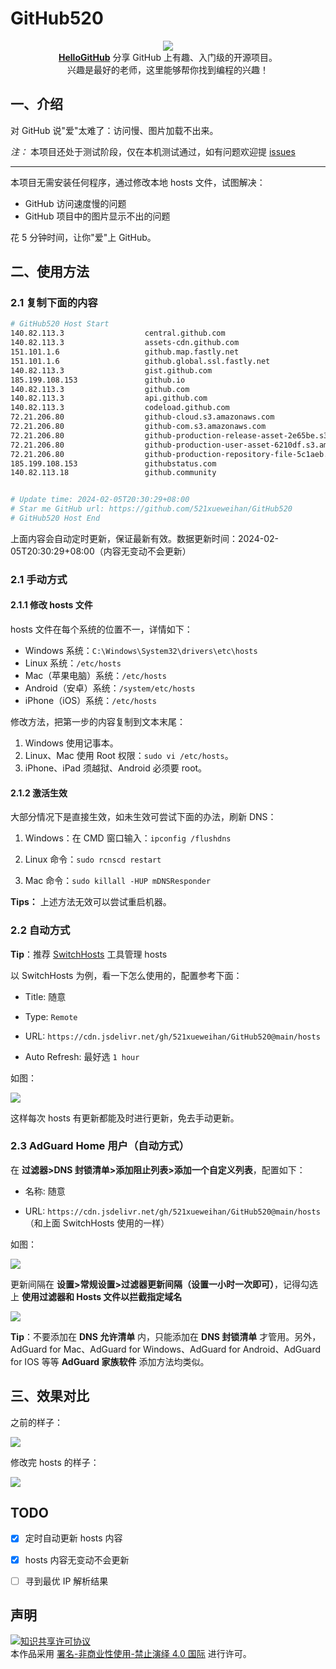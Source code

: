 # GitHub520
<p align="center">
  <img src="https://vip1.loli.net/2020/05/19/fLSBE29NxoFtOcd.gif"/>
  <br><strong><a href="https://github.com/521xueweihan/HelloGitHub" target="_blank">HelloGitHub</a></strong> 分享 GitHub 上有趣、入门级的开源项目。<br>兴趣是最好的老师，这里能够帮你找到编程的兴趣！
</p>

## 一、介绍
对 GitHub 说"爱"太难了：访问慢、图片加载不出来。

*注：* 本项目还处于测试阶段，仅在本机测试通过，如有问题欢迎提 [issues](https://github.com/521xueweihan/GitHub520/issues/new)

---

本项目无需安装任何程序，通过修改本地 hosts 文件，试图解决：
- GitHub 访问速度慢的问题
- GitHub 项目中的图片显示不出的问题

花 5 分钟时间，让你"爱"上 GitHub。

## 二、使用方法

### 2.1 复制下面的内容
```bash
# GitHub520 Host Start
140.82.113.3                  central.github.com
140.82.113.3                  assets-cdn.github.com
151.101.1.6                   github.map.fastly.net
151.101.1.6                   github.global.ssl.fastly.net
140.82.113.3                  gist.github.com
185.199.108.153               github.io
140.82.113.3                  github.com
140.82.113.3                  api.github.com
140.82.113.3                  codeload.github.com
72.21.206.80                  github-cloud.s3.amazonaws.com
72.21.206.80                  github-com.s3.amazonaws.com
72.21.206.80                  github-production-release-asset-2e65be.s3.amazonaws.com
72.21.206.80                  github-production-user-asset-6210df.s3.amazonaws.com
72.21.206.80                  github-production-repository-file-5c1aeb.s3.amazonaws.com
185.199.108.153               githubstatus.com
140.82.113.18                 github.community


# Update time: 2024-02-05T20:30:29+08:00
# Star me GitHub url: https://github.com/521xueweihan/GitHub520
# GitHub520 Host End

```

上面内容会自动定时更新，保证最新有效。数据更新时间：2024-02-05T20:30:29+08:00（内容无变动不会更新）

### 2.1 手动方式
#### 2.1.1 修改 hosts 文件
hosts 文件在每个系统的位置不一，详情如下：
- Windows 系统：`C:\Windows\System32\drivers\etc\hosts`
- Linux 系统：`/etc/hosts`
- Mac（苹果电脑）系统：`/etc/hosts`
- Android（安卓）系统：`/system/etc/hosts`
- iPhone（iOS）系统：`/etc/hosts`

修改方法，把第一步的内容复制到文本末尾：

1. Windows 使用记事本。
2. Linux、Mac 使用 Root 权限：`sudo vi /etc/hosts`。
3. iPhone、iPad 须越狱、Android 必须要 root。

#### 2.1.2 激活生效
大部分情况下是直接生效，如未生效可尝试下面的办法，刷新 DNS：

1. Windows：在 CMD 窗口输入：`ipconfig /flushdns`

2. Linux 命令：`sudo rcnscd restart`

3. Mac 命令：`sudo killall -HUP mDNSResponder`

**Tips：** 上述方法无效可以尝试重启机器。

### 2.2 自动方式

**Tip**：推荐 [SwitchHosts](https://github.com/oldj/SwitchHosts) 工具管理 hosts

以 SwitchHosts 为例，看一下怎么使用的，配置参考下面：

- Title: 随意

- Type: `Remote`

- URL: `https://cdn.jsdelivr.net/gh/521xueweihan/GitHub520@main/hosts`

- Auto Refresh: 最好选 `1 hour`

如图：

![](./img/switch-hosts.png)

这样每次 hosts 有更新都能及时进行更新，免去手动更新。

### 2.3 AdGuard Home 用户（自动方式）

在 **过滤器>DNS 封锁清单>添加阻止列表>添加一个自定义列表**，配置如下：

- 名称: 随意

- URL: `https://cdn.jsdelivr.net/gh/521xueweihan/GitHub520@main/hosts`（和上面 SwitchHosts 使用的一样）

如图：

![](./img/AdGuard-rules.png)

更新间隔在 **设置>常规设置>过滤器更新间隔（设置一小时一次即可）**，记得勾选上 **使用过滤器和 Hosts 文件以拦截指定域名**

![](./img/AdGuard-rules2.png)

**Tip**：不要添加在 **DNS 允许清单** 内，只能添加在 **DNS 封锁清单** 才管用。另外，AdGuard for Mac、AdGuard for Windows、AdGuard for Android、AdGuard for IOS 等等 **AdGuard 家族软件** 添加方法均类似。

## 三、效果对比
之前的样子：

![](./img/old.png)

修改完 hosts 的样子：

![](./img/new.png)


## TODO
- [x] 定时自动更新 hosts 内容
- [x] hosts 内容无变动不会更新
- [ ] 寻到最优 IP 解析结果


## 声明
<a rel="license" href="https://creativecommons.org/licenses/by-nc-nd/4.0/deed.zh"><img alt="知识共享许可协议" style="border-width: 0" src="https://licensebuttons.net/l/by-nc-nd/4.0/88x31.png"></a><br>本作品采用 <a rel="license" href="https://creativecommons.org/licenses/by-nc-nd/4.0/deed.zh">署名-非商业性使用-禁止演绎 4.0 国际</a> 进行许可。
